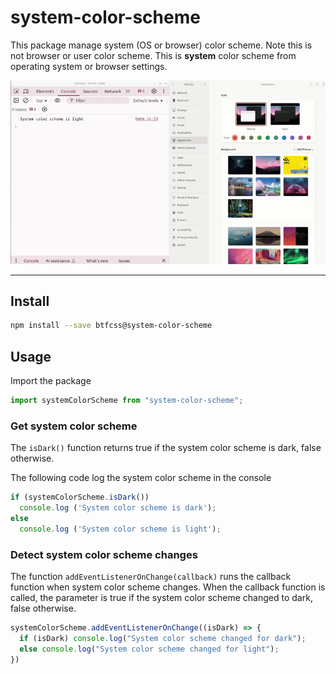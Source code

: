 # system-color-scheme

This package manage system (OS or browser) color scheme. 
Note this is not browser or user color scheme. This is **system** color scheme from operating system or browser settings. 


[![Animation showing the system color scheme detection](/images/system-color-scheme.gif)](https://www.youtube.com/watch?v=PnN5bA45lsU)


---

## Install


```bash
npm install --save btfcss@system-color-scheme
```


## Usage 

Import the package 

```js
import systemColorScheme from "system-color-scheme";
```

### Get system color scheme

The `isDark()` function returns true if the system color scheme is dark, false otherwise. 

The following code log the system color scheme in the console


```js
if (systemColorScheme.isDark()) 
  console.log ('System color scheme is dark');
else
  console.log ('System color scheme is light');
```

### Detect system color scheme changes

The function `addEventListenerOnChange(callback)` runs the callback function when system color scheme changes. When the callback function is called, the parameter is true if the system color scheme changed to dark, false otherwise. 

``` js
systemColorScheme.addEventListenerOnChange((isDark) => {
  if (isDark) console.log("System color scheme changed for dark");
  else console.log("System color scheme changed for light");
})
```